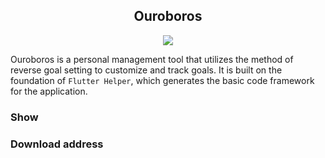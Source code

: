 <div style="text-align: center;">

## Ouroboros

[![](https://img.shields.io/badge/Doc-ZH-gray.svg?longCache=true&colorB=green)](./README.md)


</div>

Ouroboros is a personal management tool that utilizes the method of reverse goal setting to customize and track goals. It is built on the foundation of `Flutter Helper`, which generates the basic code framework for the application.

### Show
### Download address